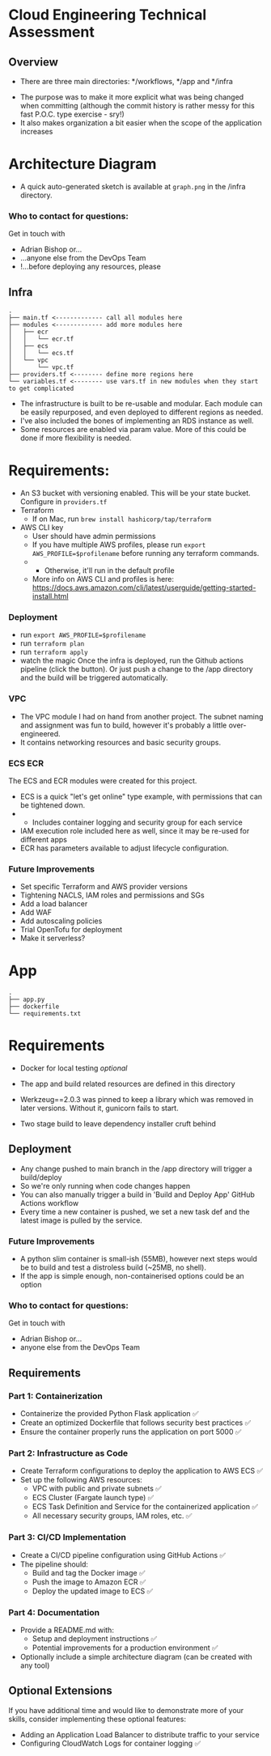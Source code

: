 # Cloud Engineering Technical Assessment



## Overview
- There are three main directories: */workflows, */app and */infra
* The purpose was to make it more explicit what was being changed when committing (although the commit history is rather messy for this fast P.O.C. type exercise - sry!)
* It also makes organization a bit easier when the scope of the application increases


# Architecture Diagram
- A quick auto-generated sketch is available at `graph.png` in the /infra directory.


### Who to contact for questions:
Get in touch with
- Adrian Bishop or...
- ...anyone else from the DevOps Team
- !...before deploying any resources, please



## Infra ##
```
.
├── main.tf <------------- call all modules here
├── modules <------------- add more modules here
│   ├── ecr
│   │   └── ecr.tf
│   ├── ecs
│   │   └── ecs.tf
│   └── vpc
│       └── vpc.tf
├── providers.tf <-------- define more regions here
└── variables.tf <-------- use vars.tf in new modules when they start to get complicated
```

- The infrastructure is built to be re-usable and modular. Each module can be easily repurposed, and even deployed to different regions as needed.
- I've also included the bones of implementing an RDS instance as well.
- Some resources are enabled via param value. More of this could be done if more flexibility is needed.

# Requirements:
- An S3 bucket with versioning enabled. This will be your state bucket. Configure in `providers.tf`
- Terraform
  * If on Mac, run `brew install hashicorp/tap/terraform`
- AWS CLI key
  * User should have admin permissions
  * If you have multiple AWS profiles, please run `export AWS_PROFILE=$profilename` before running any terraform commands. 
  * * Otherwise, it'll run in the default profile
  * More info on AWS CLI and profiles is here: https://docs.aws.amazon.com/cli/latest/userguide/getting-started-install.html

### Deployment
- run `export AWS_PROFILE=$profilename`
- run `terraform plan`
- run `terraform apply`
- watch the magic
Once the infra is deployed, run the Github actions pipeline (click the button). Or just push a change to the /app directory and the build will be triggered automatically.

### VPC 
- The VPC module I had on hand from another project. The subnet naming and assignment was fun to build, however it's probably a little over-engineered.
- It contains networking resources and basic security groups.

### ECS ECR
The ECS and ECR modules were created for this project.
- ECS is a quick "let's get online" type example, with permissions that can be tightened down.
- * Includes container logging and security group for each service
- IAM execution role included here as well, since it may be re-used for different apps
- ECR has parameters available to adjust lifecycle configuration.


### Future Improvements
- Set specific Terraform and AWS provider versions
- Tightening NACLS, IAM roles and permissions and SGs
- Add a load balancer
- Add WAF
- Add autoscaling policies
- Trial OpenTofu for deployment
- Make it serverless?



# App #
```
.
├── app.py
├── dockerfile
└── requirements.txt
```

# Requirements
- Docker for local testing *optional*

- The app and build related resources are defined in this directory
- Werkzeug==2.0.3 was pinned to keep a library which was removed in later versions. Without it, gunicorn fails to start.
- Two stage build to leave dependency installer cruft behind

## Deployment
- Any change pushed to main branch in the /app directory will trigger a build/deploy
- So we're only running when code changes happen
- You can also manually trigger a build in 'Build and Deploy App' GitHub Actions workflow
- Every time a new container is pushed, we set a new task def and the latest image is pulled by the service.

### Future Improvements
- A python slim container is small-ish (55MB), however next steps would be to build and test a distroless build (~25MB, no shell).
- If the app is simple enough, non-containerised options could be an option


### Who to contact for questions:
Get in touch with
- Adrian Bishop or...
- anyone else from the DevOps Team



## Requirements
### Part 1: Containerization
- Containerize the provided Python Flask application ✅
- Create an optimized Dockerfile that follows security best practices ✅
- Ensure the container properly runs the application on port 5000 ✅

### Part 2: Infrastructure as Code
- Create Terraform configurations to deploy the application to AWS ECS ✅
- Set up the following AWS resources:
  - VPC with public and private subnets ✅
  - ECS Cluster (Fargate launch type) ✅
  - ECS Task Definition and Service for the containerized application ✅
  - All necessary security groups, IAM roles, etc. ✅

### Part 3: CI/CD Implementation
- Create a CI/CD pipeline configuration using GitHub Actions ✅
- The pipeline should:
  - Build and tag the Docker image ✅
  - Push the image to Amazon ECR ✅
  - Deploy the updated image to ECS ✅

### Part 4: Documentation
- Provide a README.md with:
  - Setup and deployment instructions ✅
  - Potential improvements for a production environment ✅
- Optionally include a simple architecture diagram (can be created with any tool)

## Optional Extensions
If you have additional time and would like to demonstrate more of your skills, consider implementing these optional features:
- Adding an Application Load Balancer to distribute traffic to your service
- Configuring CloudWatch Logs for container logging ✅
